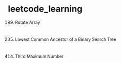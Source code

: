 # leetcode_learning
189. Rotate Array
#  
235. Lowest Common Ancestor of a Binary Search Tree
#
414. Third Maximum Number